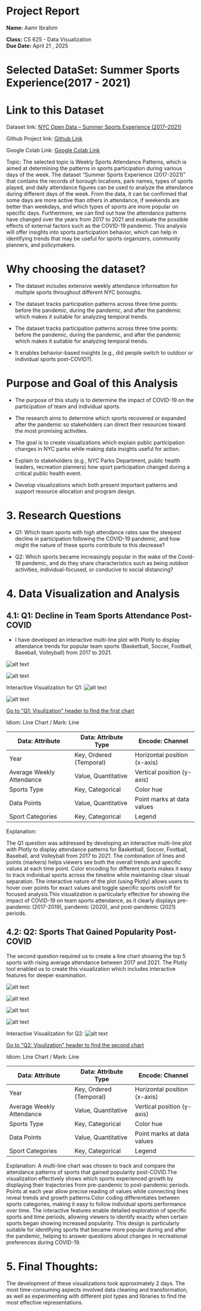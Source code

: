 # Project Report

**Name:** Aamr Ibrahim  

**Class:** CS 625 - Data Visualization  
**Due Date:** April 21 , 2025

# Selected DataSet: Summer Sports Experience(2017 - 2021)

# Link to this Dataset

Dataset link: [NYC Open Data – Summer Sports Experience (2017–2021)](https://data.cityofnewyork.us/Recreation/Summer-Sports-Experience/4p8d-4p2z)

Github Project link:
[Github Link](https://github.com/EvilDuck300/CS625_HW1/tree/d0b280d2cdd0c1b86acd62394d0406ce40575ece/Semester%20Project%20-%20Aamr%20Ibrahim)

Google Colab Link: 
[Google Colab Link](https://colab.research.google.com/drive/1zWXzO3s0jVFLVDSdRx4p6S061SugWRuV?usp=sharing)


Topic:
The selected topic is  Weekly Sports Attendance Patterns, which is aimed at determining the patterns in  sports participation during various days of the week. The dataset “Summer Sports Experience  (2017-2021)” that contains the records of borough locations, park names, types of sports played, and daily  attendance figures can be used to analyze the attendance during different days of the week. From the data,  it can be confirmed that some days are more active than others in attendance, if weekends are better than  weekdays, and which types of sports are more popular on specific days. Furthermore, we can find out  how the attendance patterns have changed over the years from 2017 to 2021 and evaluate the  possible effects of external factors such as the COVID-19 pandemic. This analysis will offer insights into sports  participation behavior, which can help in identifying trends that may be useful for sports organizers, community planners,  and policymakers.

# Why choosing the dataset?

* The dataset includes extensive weekly attendance information for multiple sports throughout different NYC boroughs.

* The dataset tracks participation patterns across three time points: before the pandemic, during the pandemic, and  after the pandemic which makes it suitable for analyzing temporal trends.

* The dataset tracks participation patterns
across three time points: before the pandemic, during the pandemic, and  after the pandemic which makes it suitable for analyzing temporal trends.

* It enables behavior-based insights (e.g., did people switch to outdoor or individual sports  post-COVID?).

# Purpose and Goal of this Analysis

* The purpose of this study is to determine the impact of COVID-19 on the participation of team  and individual sports.

* The research aims to determine which sports recovered or expanded after the pandemic so stakeholders can direct their resources  toward the most promising activities.

* The goal is to create visualizations which explain public participation changes in NYC parks while making data insights  useful for action.

* Explain to stakeholders (e.g., NYC Parks Department, public health leaders, recreation planners)  how sport participation changed during a critical public health event.

* Develop visualizations which both present important patterns and support resource allocation and program design.

# 3. Research Questions

* Q1: Which team sports with high attendance rates saw the steepest decline in participation following the COVID-19 pandemic, and how might the nature of these sports contribute to this decrease?

* Q2: Which sports became increasingly popular in the wake of the Covid-19 pandemic, and do they share characteristics such as being outdoor activities, individual-focused, or conducive to social distancing?

# 4. Data Visualization and Analysis

## 4.1: Q1: Decline in Team Sports Attendance Post-COVID

* I have developed an interactive multi-line plot with Plotly to display attendance trends for popular team sports  (Basketball, Soccer, Football, Baseball, Volleyball) from 2017 to 2021.

![alt text](image.png)

![alt text](image-1.png)

Interactive Visualization for Q1:
![alt text](image-2.png)

![alt text](image-3.png)

[Go to "Q1: Visulization" header to find the first chart](https://colab.research.google.com/drive/1zWXzO3s0jVFLVDSdRx4p6S061SugWRuV?usp=sharing)

Idiom: Line Chart / Mark: Line

| Data: Attribute | Data: Attribute Type  | Encode: Channel |
| --- |---| --- |
| Year | Key, Ordered (Temporal) | Horizontal position (x-axis) |
| Average Weekly Attendance | Value, Quantitative | Vertical position (y-axis) |
| Sports Type | Key, Categorical | Color hue |
| Data Points | Value, Quantitative | Point marks at data values |
| Sport Categories | Key, Categorical | Legend |

Explanation:

 The Q1 question was addressed by developing an interactive multi-line plot with Plotly to display attendance  patterns for Basketball, Soccer, Football, Baseball, and Volleyball from 2017 to  2021.  The combination of lines and points (markers) helps viewers see both the overall trends and specific values  at each time point. Color encoding for different sports makes it easy to track individual sports across the timeline while maintaining clear visual separation.  The interactive nature of the plot (using Plotly) allows users to hover over points for exact  values and toggle specific sports on/off for focused analysis.This visualization is particularly effective for showing the impact of COVID-19 on team sports attendance, as it clearly displays pre-pandemic (2017-2019), pandemic (2020), and post-pandemic (2021) periods.

## 4.2: Q2: Sports That Gained Popularity Post-COVID

  The second question required us to create a line chart showing the top 5 sports with rising average  attendance between 2017 and 2021. The Plotly tool enabled us to create this visualization  which includes interactive features for deeper examination.

  ![alt text](image-4.png)

  ![alt text](image-5.png)

  ![alt text](image-6.png)

  ![alt text](image-7.png)

  Interactive Visualization for Q2:
  ![alt text](image-8.png)

  [Go to "Q2: Visulization" header to find the second chart](https://colab.research.google.com/drive/1zWXzO3s0jVFLVDSdRx4p6S061SugWRuV?usp=sharing)

  Idiom: Line Chart / Mark: Line

  | Data: Attribute | Data: Attribute Type  | Encode: Channel |
  | --- |---| --- |
  | Year | Key, Ordered (Temporal) | Horizontal position (x-axis) |
  | Average Weekly Attendance | Value, Quantitative | Vertical position (y-axis) |
  | Sports Type | Key, Categorical | Color hue |
  | Data Points | Value, Quantitative | Point marks at data values |
  | Sport Categories | Key, Categorical | Legend |

  Explanation:
   A multi-line chart was chosen to track and compare the attendance patterns of sports that gained popularity  post-COVID.The visualization effectively shows which sports experienced growth by displaying their trajectories from pre-pandemic  to post-pandemic periods. Points at each year allow precise reading of values while connecting lines reveal  trends and growth patterns.Color coding differentiates between sports categories, making it easy to follow individual  sports performance over time. The interactive features enable detailed exploration of specific sports and time periods, allowing viewers  to identify exactly when certain sports began showing increased popularity. This design is particularly suitable for identifying sports that  became more popular during and after the pandemic, helping to answer questions about changes in recreational preferences during  COVID-19.

# 5. Final Thoughts:
 The development of these visualizations took approximately 2 days. The most time-consuming aspects involved  data cleaning and transformation, as well as experimenting with different plot types and libraries to find the most effective  representations.



 

